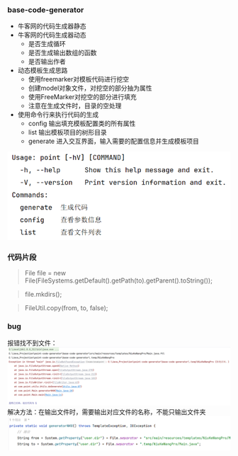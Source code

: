 ### base-code-generator

- 牛客网的代码生成器静态
- 牛客网的代码生成器动态
  - 是否生成循环
  - 是否生成输出数组的函数
  - 是否输出作者
- 动态模板生成思路
  - 使用freemarker对模板代码进行挖空
  - 创建model对象文件，对挖空的部分抽为属性
  - 使用FreeMarker对挖空的部分进行填充
  - 注意在生成文件时，目录的空处理
- 使用命令行来执行代码的生成
  - config 输出填充模板配置类的所有属性
  - list 输出模板项目的树形目录
  - generate 进入交互界面，输入需要的配置信息并生成模板项目

![img_2.png](img_2.png)


### 代码片段

> File file = new File(FileSystems.getDefault().getPath(to).getParent().toString());

> file.mkdirs();

> FileUtil.copy(from, to, false);


### bug
报错找不到文件：
![img.png](img.png)
解决方法：在输出文件时，需要输出对应文件的名称，不能只输出文件夹
![img_1.png](img_1.png)

